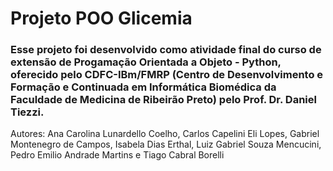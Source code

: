 # Projeto POO Glicemia

### Esse projeto foi desenvolvido como atividade final do curso de extensão de Progamação Orientada a Objeto - Python, oferecido pelo CDFC-IBm/FMRP (Centro de Desenvolvimento e Formação e Continuada em Informática Biomédica da Faculdade de Medicina de Ribeirão Preto) pelo Prof. Dr. Daniel Tiezzi.

Autores: Ana Carolina Lunardello Coelho, Carlos Capelini Eli Lopes, Gabriel Montenegro de Campos, Isabela Dias Erthal, Luiz Gabriel Souza Mencucini, Pedro Emilio Andrade Martins e Tiago Cabral Borelli
